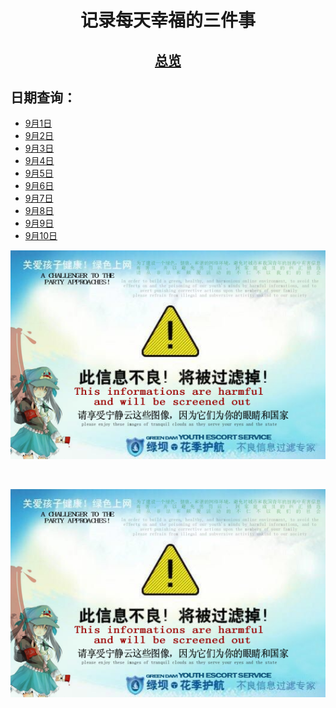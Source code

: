# <center>记录每天幸福的三件事</center>

## [<center>总览</center>](markdown/all.md)

## 日期查询：

- [9月1日](markdown/0901.md)
- [9月2日](markdown/0902.md)
- [9月3日](markdown/0903.md)
- [9月4日](markdown/0904.md)
- [9月5日](markdown/0905.md)
- [9月6日](markdown/0906.md)
- [9月7日](markdown/0907.md)
- [9月8日](markdown/0908.md)
- [9月9日](markdown/0909.md)
- [9月10日](markdown/0910.md)

<center>

![image](assets/Image/R-C.png)
</center>

</br>

<div align='center'>

![](assets/Image/R-C.png)
</div>
